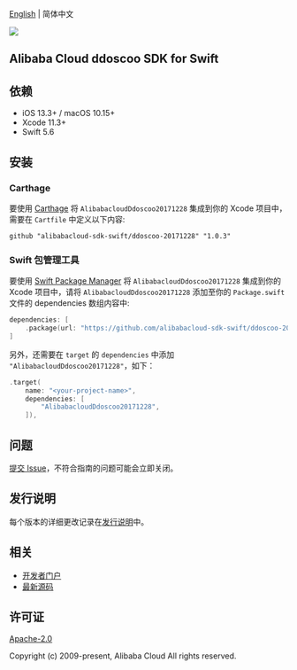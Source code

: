 [English](README.md) | 简体中文

![](https://aliyunsdk-pages.alicdn.com/icons/AlibabaCloud.svg)

## Alibaba Cloud ddoscoo SDK for Swift

## 依赖

- iOS 13.3+ / macOS 10.15+
- Xcode 11.3+
- Swift 5.6

## 安装

### Carthage

要使用 [Carthage](https://github.com/Carthage/Carthage) 将 `AlibabacloudDdoscoo20171228` 集成到你的 Xcode 项目中，需要在 `Cartfile` 中定义以下内容:

```ogdl
github "alibabacloud-sdk-swift/ddoscoo-20171228" "1.0.3"
```

### Swift 包管理工具

要使用 [Swift Package Manager](https://swift.org/package-manager/) 将 `AlibabacloudDdoscoo20171228` 集成到你的 Xcode 项目中，请将 `AlibabacloudDdoscoo20171228` 添加至你的 `Package.swift` 文件的 dependencies 数组内容中:

```swift
dependencies: [
    .package(url: "https://github.com/alibabacloud-sdk-swift/ddoscoo-20171228.git", from: "1.0.3")
]
```

另外，还需要在 `target` 的 `dependencies` 中添加 `"AlibabacloudDdoscoo20171228"`，如下：

```swift
.target(
    name: "<your-project-name>",
    dependencies: [
        "AlibabacloudDdoscoo20171228",
    ]),
```

## 问题

[提交 Issue](https://github.com/alibabacloud-sdk-swift/ddoscoo-20171228/issues/new)，不符合指南的问题可能会立即关闭。

## 发行说明

每个版本的详细更改记录在[发行说明](./ChangeLog.txt)中。

## 相关

* [开发者门户](https://next.api.aliyun.com/home)
* [最新源码](https://github.com/alibabacloud-sdk-swift/ddoscoo-20171228)

## 许可证

[Apache-2.0](http://www.apache.org/licenses/LICENSE-2.0)

Copyright (c) 2009-present, Alibaba Cloud All rights reserved.
